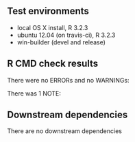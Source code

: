 ## Test environments
* local OS X install, R 3.2.3
* ubuntu 12.04 (on travis-ci), R 3.2.3
* win-builder (devel and release)

## R CMD check results
There were no ERRORs and no WARNINGs:

There was 1 NOTE:

## Downstream dependencies
There are no downstream dependencies
